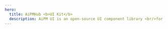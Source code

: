 ```yaml
---
hero:
  title: AiPMHub <b>UI Kit</b>
  description: AiPM UI is an open-source UI component library <br/>for building AIGC web apps
---
```


<code src="./index.tsx" inline></code>
